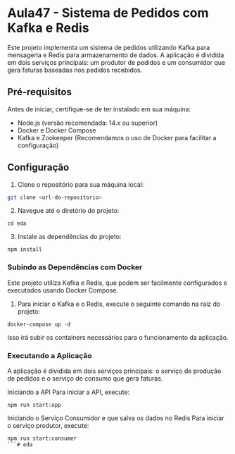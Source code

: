 # Aula47 - Sistema de Pedidos com Kafka e Redis

Este projeto implementa um sistema de pedidos utilizando Kafka para mensageria e Redis para armazenamento de dados. A aplicação é dividida em dois serviços principais: um produtor de pedidos e um consumidor que gera faturas baseadas nos pedidos recebidos.

## Pré-requisitos

Antes de iniciar, certifique-se de ter instalado em sua máquina:

- Node.js (versão recomendada: 14.x ou superior)
- Docker e Docker Compose
- Kafka e Zookeeper (Recomendamos o uso de Docker para facilitar a configuração)

## Configuração

1. Clone o repositório para sua máquina local:

```sh
git clone <url-do-repositorio>
````

2. Navegue até o diretório do projeto:

```
cd eda
```
 3. Instale as dependências do projeto:
```
npm install
```

### Subindo as Dependências com Docker
Este projeto utiliza Kafka e Redis, que podem ser facilmente configurados e executados usando Docker Compose.

1. Para iniciar o Kafka e o Redis, execute o seguinte comando na raiz do projeto:
```
docker-compose up -d
```

Isso irá subir os containers necessários para o funcionamento da aplicação.

### Executando a Aplicação
A aplicação é dividida em dois serviços principais: o serviço de produção de pedidos e o serviço de consumo que gera faturas.

Iniciando a API
Para iniciar a API, execute:

```
npm run start:app
```

Iniciando o Serviço Consumidor e que salva os dados no Redis
Para iniciar o serviço produtor, execute:

```
npm run start:consumer
```# eda
